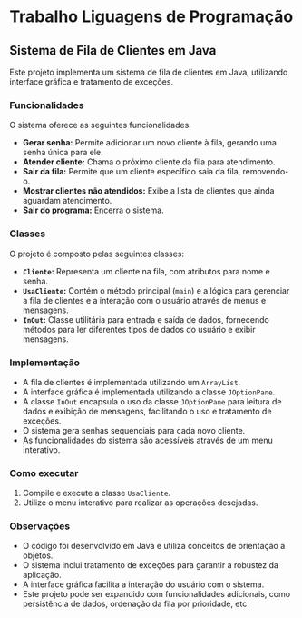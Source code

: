 # Trabalho Liguagens de Programação
## Sistema de Fila de Clientes em Java

Este projeto implementa um sistema de fila de clientes em Java, utilizando interface gráfica e tratamento de exceções.

### Funcionalidades

O sistema oferece as seguintes funcionalidades:

* **Gerar senha:** Permite adicionar um novo cliente à fila, gerando uma senha única para ele.
* **Atender cliente:** Chama o próximo cliente da fila para atendimento.
* **Sair da fila:** Permite que um cliente específico saia da fila, removendo-o.
* **Mostrar clientes não atendidos:** Exibe a lista de clientes que ainda aguardam atendimento.
* **Sair do programa:** Encerra o sistema.

### Classes

O projeto é composto pelas seguintes classes:

* **`Cliente`:** Representa um cliente na fila, com atributos para nome e senha.
* **`UsaCliente`:** Contém o método principal (`main`) e a lógica para gerenciar a fila de clientes e a interação com o usuário através de menus e mensagens.
* **`InOut`:** Classe utilitária para entrada e saída de dados, fornecendo métodos para ler diferentes tipos de dados do usuário e exibir mensagens.

### Implementação

* A fila de clientes é implementada utilizando um `ArrayList`.
* A interface gráfica é implementada utilizando a classe `JOptionPane`.
* A classe `InOut` encapsula o uso da classe `JOptionPane` para leitura de dados e exibição de mensagens, facilitando o uso e tratamento de exceções.
* O sistema gera senhas sequenciais para cada novo cliente.
* As funcionalidades do sistema são acessíveis através de um menu interativo.

### Como executar

1. Compile e execute a classe `UsaCliente`.
2. Utilize o menu interativo para realizar as operações desejadas.

### Observações

* O código foi desenvolvido em Java e utiliza conceitos de orientação a objetos.
* O sistema inclui tratamento de exceções para garantir a robustez da aplicação.
* A interface gráfica facilita a interação do usuário com o sistema.
* Este projeto pode ser expandido com funcionalidades adicionais, como persistência de dados, ordenação da fila por prioridade, etc.
